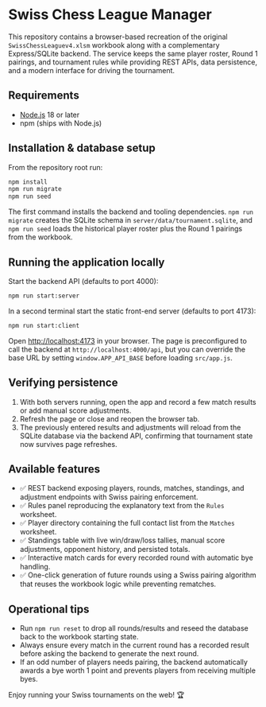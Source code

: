# Swiss Chess League Manager

This repository contains a browser-based recreation of the original `SwissChessLeaguev4.xlsm` workbook along with a complementary Express/SQLite backend. The service keeps the same player roster, Round 1 pairings, and tournament rules while providing REST APIs, data persistence, and a modern interface for driving the tournament.

## Requirements

- [Node.js](https://nodejs.org/) 18 or later
- npm (ships with Node.js)

## Installation & database setup

From the repository root run:

```bash
npm install
npm run migrate
npm run seed
```

The first command installs the backend and tooling dependencies. `npm run migrate` creates the SQLite schema in `server/data/tournament.sqlite`, and `npm run seed` loads the historical player roster plus the Round 1 pairings from the workbook.

## Running the application locally

Start the backend API (defaults to port 4000):

```bash
npm run start:server
```

In a second terminal start the static front-end server (defaults to port 4173):

```bash
npm run start:client
```

Open [http://localhost:4173](http://localhost:4173) in your browser. The page is preconfigured to call the backend at `http://localhost:4000/api`, but you can override the base URL by setting `window.APP_API_BASE` before loading `src/app.js`.

## Verifying persistence

1. With both servers running, open the app and record a few match results or add manual score adjustments.
2. Refresh the page or close and reopen the browser tab.
3. The previously entered results and adjustments will reload from the SQLite database via the backend API, confirming that tournament state now survives page refreshes.

## Available features

- ✅ REST backend exposing players, rounds, matches, standings, and adjustment endpoints with Swiss pairing enforcement.
- ✅ Rules panel reproducing the explanatory text from the `Rules` worksheet.
- ✅ Player directory containing the full contact list from the `Matches` worksheet.
- ✅ Standings table with live win/draw/loss tallies, manual score adjustments, opponent history, and persisted totals.
- ✅ Interactive match cards for every recorded round with automatic bye handling.
- ✅ One-click generation of future rounds using a Swiss pairing algorithm that reuses the workbook logic while preventing rematches.

## Operational tips

- Run `npm run reset` to drop all rounds/results and reseed the database back to the workbook starting state.
- Always ensure every match in the current round has a recorded result before asking the backend to generate the next round.
- If an odd number of players needs pairing, the backend automatically awards a bye worth 1 point and prevents players from receiving multiple byes.

Enjoy running your Swiss tournaments on the web! 🏆
